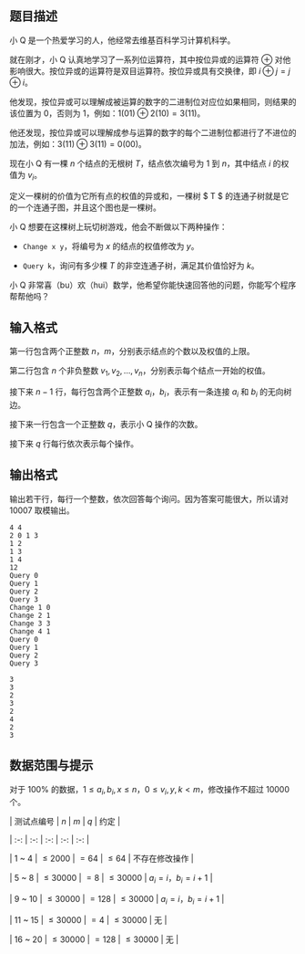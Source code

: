 ## 题目描述

小 Q 是一个热爱学习的人，他经常去维基百科学习计算机科学。

就在刚才，小 Q 认真地学习了一系列位运算符，其中按位异或的运算符 $\oplus$ 对他影响很大。按位异或的运算符是双目运算符。按位异或具有交换律，即 $i \oplus j = j \oplus i$。

他发现，按位异或可以理解成被运算的数字的二进制位对应位如果相同，则结果的该位置为 $0$，否则为 $1$，例如：$1(01) \oplus 2(10) = 3(11)$。

他还发现，按位异或可以理解成参与运算的数字的每个二进制位都进行了不进位的加法，例如：$3(11) \oplus 3(11) = 0(00)$。

现在小 Q 有一棵 $n$ 个结点的无根树 $T$，结点依次编号为 $1$ 到 $n$，其中结点 $i$ 的权值为 $v_i$。
定义一棵树的价值为它所有点的权值的异或和，一棵树 $ T $ 的连通子树就是它的一个连通子图，并且这个图也是一棵树。
小 Q 想要在这棵树上玩切树游戏，他会不断做以下两种操作：
- ``Change x y``，将编号为 $x$ 的结点的权值修改为 $y$。
- ``Query k``，询问有多少棵 $T$ 的非空连通子树，满足其价值恰好为 $k$。

小 Q 非常喜（bu）欢（hui）数学，他希望你能快速回答他的问题，你能写个程序帮帮他吗？

## 输入格式

第一行包含两个正整数 $n$，$m$，分别表示结点的个数以及权值的上限。  
第二行包含 $n$ 个非负整数 $v_1, v_2, \dots, v_n$，分别表示每个结点一开始的权值。  
接下来 $n − 1$ 行，每行包含两个正整数 $a_i$，$b_i$，表示有一条连接 $a_i$ 和 $b_i$ 的无向树边。  
接下来一行包含一个正整数 $q$，表示小 Q 操作的次数。  
接下来 $q$ 行每行依次表示每个操作。

## 输出格式

输出若干行，每行一个整数，依次回答每个询问。因为答案可能很大，所以请对 $10007$ 取模输出。

```input1
4 4
2 0 1 3
1 2
1 3
1 4
12
Query 0
Query 1
Query 2
Query 3
Change 1 0
Change 2 1
Change 3 3
Change 4 1
Query 0
Query 1
Query 2
Query 3
```

```output1
3
3
2
3
2
4
2
3
```

## 数据范围与提示

对于 $100\%$ 的数据，$1 \leq a_i, b_i, x \leq n$，$0 \leq v_i, y, k < m$，修改操作不超过 $10000$ 个。

| 测试点编号 | $n$ | $m$ | $q$ | 约定 |
| :-: | :-: | :-: | :-: | :-: |
| 1 ~ 4 | $\leq 2000$ | $= 64$ | $\leq 64$ | 不存在修改操作 |
| 5 ~ 8 | $\leq 30000$ | $= 8$ | $\leq 30000$ | $a_i = i$，$b_i = i + 1$ |
| 9 ~ 10 | $\leq 30000$ | $= 128$ | $\leq 30000$ | $a_i = i$，$b_i = i + 1$ |
| 11 ~ 15 | $\leq 30000$ | $= 4$ | $\leq 30000$ | 无 |
| 16 ~ 20 | $\leq 30000$ | $= 128$ | $\leq 30000$ | 无 |



